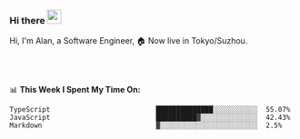 ### Hi there <img src="https://media.giphy.com/media/hvRJCLFzcasrR4ia7z/giphy.gif" width="25px">

<!-- ![visitors](https://visitor-badge.glitch.me/badge?page_id=dislfyer.dislfyer) -->

Hi, I'm Alan, a Software Engineer, 🏠 Now live in Tokyo/Suzhou.

<br/>
<br/>

📊 **This Week I Spent My Time On:**


<!--START_SECTION:waka-->

```text
TypeScript                          ██████████████░░░░░░░░░░░  55.07%
JavaScript                          ██████████▓░░░░░░░░░░░░░░  42.43%
Markdown                            ▓░░░░░░░░░░░░░░░░░░░░░░░░  2.5%
```

<!--END_SECTION:waka-->

<!--
**About Me:**
 -->
